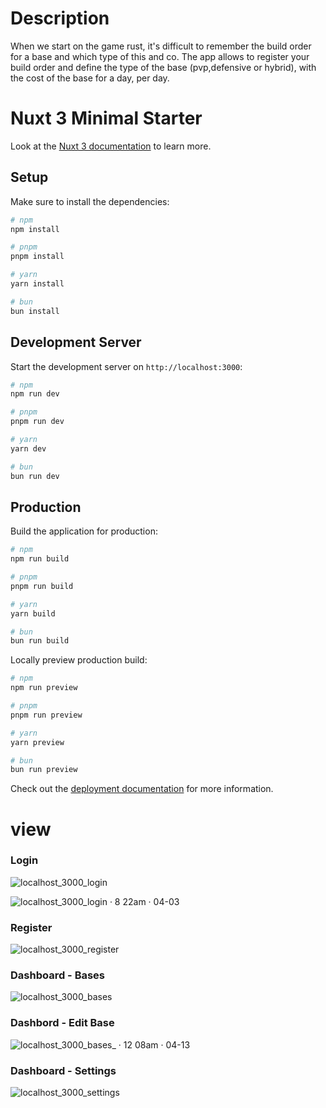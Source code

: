 # Description

When we start on the game rust, it's difficult to remember the build order for a base and which type of this and co.
The app allows to register your build order and define the type of the base (pvp,defensive or hybrid), with the cost of the base for a day, per day.

# Nuxt 3 Minimal Starter

Look at the [Nuxt 3 documentation](https://nuxt.com/docs/getting-started/introduction) to learn more.

## Setup

Make sure to install the dependencies:

```bash
# npm
npm install

# pnpm
pnpm install

# yarn
yarn install

# bun
bun install
```

## Development Server

Start the development server on `http://localhost:3000`:

```bash
# npm
npm run dev

# pnpm
pnpm run dev

# yarn
yarn dev

# bun
bun run dev
```

## Production

Build the application for production:

```bash
# npm
npm run build

# pnpm
pnpm run build

# yarn
yarn build

# bun
bun run build
```

Locally preview production build:

```bash
# npm
npm run preview

# pnpm
pnpm run preview

# yarn
yarn preview

# bun
bun run preview
```

Check out the [deployment documentation](https://nuxt.com/docs/getting-started/deployment) for more information.

# view 

### Login
![localhost_3000_login](https://github.com/Ninokeep/share-your-base-front/assets/121240813/29bb099c-b2e6-4b38-9557-d9ef0da8d0f2)

![localhost_3000_login · 8 22am · 04-03](https://github.com/Ninokeep/share-your-base-front/assets/121240813/9d4ea73d-eb67-4a46-b218-9e13ec273713)

### Register
![localhost_3000_register](https://github.com/Ninokeep/share-your-base-front/assets/121240813/2c62ded1-50b1-48aa-9405-d335bc1eef15)

### Dashboard - Bases
![localhost_3000_bases](https://github.com/Ninokeep/share-your-base-front/assets/121240813/ad8344ba-b470-4dab-a694-a7da9ce60a50)

### Dashbord - Edit Base
![localhost_3000_bases_ · 12 08am · 04-13](https://github.com/Ninokeep/share-your-base-front/assets/121240813/8f41ed88-55ec-47b8-a652-cf9f18d10ca2)




### Dashboard - Settings
![localhost_3000_settings](https://github.com/Ninokeep/share-your-base-front/assets/121240813/63ec3100-15f5-4b15-826b-a487fee5b05b)


